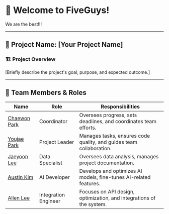 # 👋 Welcome to FiveGuys! 
We are the best!!!

---
## 📢 Project Name: [Your Project Name]

### 🏗 Project Overview
[Briefly describe the project's goal, purpose, and expected outcome.]

---

## 👥 Team Members & Roles

| Name        | Role              | Responsibilities |
|------------|----------------|----------------|
| [Chaewon Park](https://github.com/chaewon611) | Coordinator | Oversees progress, sets deadlines, and coordinates team efforts. |
| [Youjae Park](https://github.com/youjaepark) | Project Leader | Manages tasks, ensures code quality, and guides team collaboration. |
| [Jaeyoon Lee](https://github.com/Jaeyoon23) | Data Specialist  | Oversees data analysis, manages project documentation. |
| [Austin Kim](https://github.com/ak3123) | AI Developer | Develops and optimizes AI models, fine-tunes AI-related features.|
| [Allen Lee]() | Integration Engineer  | Focuses on API design, optimization, and integrations of the system. |
